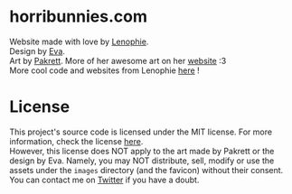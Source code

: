 # horribunnies.com
Website made with love by [Lenophie](https://twitter.com/lenophie).  
Design by [Eva](https://twitter.com/wst_eva).  
Art by [Pakrett](https://twitter.com/himeija). More of her awesome art on her [website](https://himeija.com/) :3  
More cool code and websites from Lenophie [here](https://github.com/Lenophie) !

# License
This project's source code is licensed under the MIT license. For more information, check the license [here](./LICENSE).  
However, this license does NOT apply to the art made by Pakrett or the design by Eva. Namely, you may NOT distribute, sell, modify or use the assets under the `images` directory (and the favicon) without their consent.  
You can contact me on [Twitter](https://twitter.com/Lenophie) if you have a doubt.